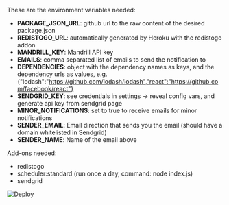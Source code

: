 These are the environment variables needed:

- **PACKAGE_JSON_URL**: github url to the raw content of the desired package.json
- **REDISTOGO_URL**: automatically generated by Heroku with the redistogo addon
- **MANDRILL_KEY**: Mandrill API key
- **EMAILS**: comma separated list of emails to send the notification to
- **DEPENDENCIES**: object with the dependency names as keys, and the dependency urls as values, e.g. {"lodash":"https://github.com/lodash/lodash","react":"https://github.com/facebook/react"}
- **SENDGRID_KEY**: see credentials in settings -> reveal config vars, and generate api key from sendgrid page
- **MINOR_NOTIFICATIONS**: set to true to receive emails for minor notifications
- **SENDER_EMAIL**: Email direction that sends you the email (should have a domain whitelisted in Sendgrid)
- **SENDER_NAME**: Name of the email above

Add-ons needed:

- redistogo
- scheduler:standard (run once a day, command: node index.js)
- sendgrid

[![Deploy](https://www.herokucdn.com/deploy/button.svg)](https://heroku.com/deploy)
